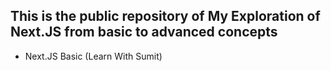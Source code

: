 ## This is the public repository of My Exploration of Next.JS from basic to advanced concepts

  - Next.JS Basic (Learn With Sumit) 